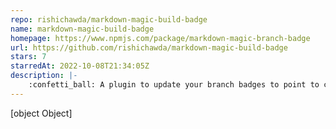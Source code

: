 ```yaml
---
repo: rishichawda/markdown-magic-build-badge
name: markdown-magic-build-badge
homepage: https://www.npmjs.com/package/markdown-magic-branch-badge
url: https://github.com/rishichawda/markdown-magic-build-badge
stars: 7
starredAt: 2022-10-08T21:34:05Z
description: |-
    :confetti_ball: A plugin to update your branch badges to point to correct branch status. You can use it in a script or as a git hook or directly from the command line itself!
---
```


[object Object]
